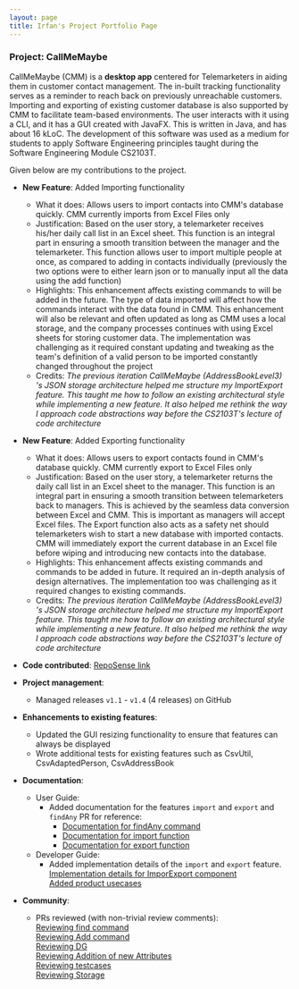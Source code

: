 ```yaml
---
layout: page
title: Irfan's Project Portfolio Page
---
```


### Project: CallMeMaybe

CallMeMaybe (CMM) is a **desktop app** centered for Telemarketers in aiding them in customer contact management.
The in-built tracking functionality serves as a reminder to reach back on previously unreachable customers.
Importing and exporting of existing customer database is also supported by CMM to facilitate team-based environments.
The user interacts with it using a CLI, and it has a GUI created with JavaFX. This is written in Java, and has about
16 kLoC. The development of this software was used as a medium for students to apply Software Engineering principles
taught during the Software Engineering Module CS2103T.

Given below are my contributions to the project.

* **New Feature**: Added Importing functionality
  * What it does: Allows users to import contacts into CMM's database quickly. CMM currently imports from Excel Files only
  * Justification: Based on the user story, a telemarketer receives his/her daily call list in an Excel sheet. This
    function is an integral part in  ensuring a smooth transition between the manager and the telemarketer. This
    function allows user to import multiple people at once, as compared to adding in contacts individually
    (previously the two options were to either learn json or to manually input all the data using the add function)
  * Highlights: This enhancement affects existing commands to will be added in the future. The type of data
    imported will affect how the commands interact with the data found in CMM. This enhancement will also be
    relevant and often updated as long as CMM uses a local storage, and the company processes continues with using Excel
    sheets for storing customer data. The implementation was challenging as it required constant updating and tweaking
    as the team's definition of a valid person to be imported constantly changed throughout the project
  * Credits: *The previous iteration CallMeMaybe (AddressBookLevel3) 's JSON storage architecture helped me structure
    my ImportExport feature. This taught me how to follow an existing architectural style while implementing a new
    feature. It also helped me rethink the way I approach code abstractions way before the CS2103T's lecture of code
    architecture*


* **New Feature**: Added Exporting functionality
  * What it does: Allows users to export contacts found in CMM's database quickly. CMM currently export to Excel Files only
  * Justification: Based on the user story, a telemarketer returns the daily call list in an Excel sheet to the manager.
    This function is an integral part in ensuring a smooth transition between telemarketers back to managers. This
    is achieved by the seamless data conversion between Excel and CMM. This is important as managers will accept Excel
    files. The Export function also acts as a safety net should telemarketers wish to start a new database with imported
    contacts. CMM will immediately export the current database in an Excel file before wiping and introducing new
    contacts into the database.
  * Highlights: This enhancement affects existing commands and commands to be added in future. It required an in-depth 
    analysis of design alternatives. The implementation too was challenging as it required changes to existing commands.
  * Credits: *The previous iteration CallMeMaybe (AddressBookLevel3) 's JSON storage architecture  helped me structure
    my ImportExport feature. This taught me how to follow an existing architectural style while implementing a new 
    feature. It also helped me rethink the way I approach code abstractions way before the CS2103T's lecture of code 
    architecture*
    

* **Code contributed**: [RepoSense link](https://nus-cs2103-ay2122s1.github.io/tp-dashboard/#breakdown=true&search=idgrr)


* **Project management**:
  * Managed releases `v1.1` - `v1.4` (4 releases) on GitHub


* **Enhancements to existing features**:
  * Updated the GUI resizing functionality to ensure that features can always be displayed
  * Wrote additional tests for existing features such as CsvUtil, CsvAdaptedPerson, CsvAddressBook


* **Documentation**:
  * User Guide:
    * Added documentation for the features `import` and `export` and `findAny`
      PR for reference:<br>
      * [Documentation for findAny command](https://github.com/AY2122S1-CS2103T-T13-4/tp/pull/131/files) <br>
      * [Documentation for import function](https://github.com/AY2122S1-CS2103T-T13-4/tp/pull/109/files) <br>
      * [Documentation for export function](https://github.com/AY2122S1-CS2103T-T13-4/tp/pull/97/files) <br>
  * Developer Guide:
    * Added implementation details of the `import` and `export` feature.<br>
      [Implementation details for ImporExport component](https://github.com/AY2122S1-CS2103T-T13-4/tp/pull/96/files) <br>
      [Added product usecases](https://github.com/AY2122S1-CS2103T-T13-4/tp/pull/32/files) <br>


* **Community**:
  * PRs reviewed (with non-trivial review comments): <br>
    [Reviewing find command](https://github.com/AY2122S1-CS2103T-T13-4/tp/pull/175) <br>
    [Reviewing Add command](https://github.com/AY2122S1-CS2103T-T13-4/tp/pull/89) <br>
    [Reviewing DG](https://github.com/AY2122S1-CS2103T-T13-4/tp/pull/93) <br>
    [Reviewing Addition of new Attributes](https://github.com/AY2122S1-CS2103T-T13-4/tp/pull/67) <br>
    [Reviewing testcases](https://github.com/AY2122S1-CS2103T-T13-4/tp/pull/38) <br>
    [Reviewing Storage](https://github.com/AY2122S1-CS2103T-T13-4/tp/pull/34) <br>
    
